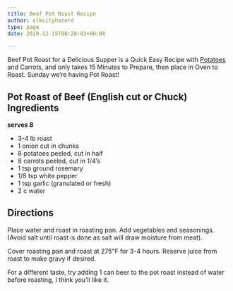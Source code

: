 ```yaml
---
title: Beef Pot Roast Recipe
author: elkcityhazard
type: page
date: 2019-12-15T00:28:03+00:00

---
```

Beef Pot Roast for a Delicious Supper is a Quick Easy Recipe with [Potatoes][1] and Carrots, and only takes 15 Minutes to Prepare, then place in Oven to Roast. Sunday we&#8217;re having Pot Roast!

## Pot Roast of Beef (English cut or Chuck) Ingredients

**serves 8**

  * 3-4 lb roast
  * 1 onion cut in chunks
  * 8 potatoes peeled, cut in half
  * 8 carrots peeled, cut in 1/4&#8217;s
  * 1 tsp ground rosemary
  * 1/8 tsp white pepper
  * 1 tsp garlic (granulated or fresh)
  * 2 c water

## Directions

Place water and roast in roasting pan. Add vegetables and seasonings. (Avoid salt until roast is done as salt will draw moisture from meat).

Cover roasting pan and roast at 275&#8457; for 3-4 hours. Reserve juice from roast to make gravy if desired.

For a different taste, try adding 1 can beer to the pot roast instead of water before roasting, I think you&#8217;ll like it.

 [1]: /wordpress/recipes-for-special-occasions-and-events/roasted-red-potatoes-recipe/